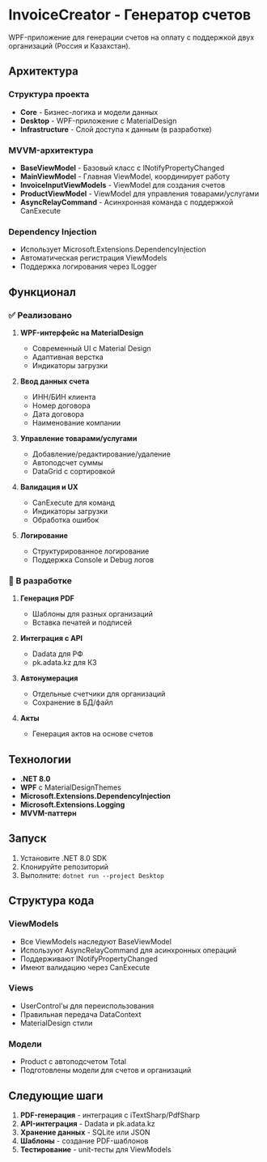 # InvoiceCreator - Генератор счетов

WPF-приложение для генерации счетов на оплату с поддержкой двух организаций (Россия и Казахстан).

## Архитектура

### Структура проекта
- **Core** - Бизнес-логика и модели данных
- **Desktop** - WPF-приложение с MaterialDesign
- **Infrastructure** - Слой доступа к данным (в разработке)

### MVVM-архитектура
- **BaseViewModel** - Базовый класс с INotifyPropertyChanged
- **MainViewModel** - Главная ViewModel, координирует работу
- **InvoiceInputViewModels** - ViewModel для создания счетов
- **ProductViewModel** - ViewModel для управления товарами/услугами
- **AsyncRelayCommand** - Асинхронная команда с поддержкой CanExecute

### Dependency Injection
- Использует Microsoft.Extensions.DependencyInjection
- Автоматическая регистрация ViewModels
- Поддержка логирования через ILogger

## Функционал

### ✅ Реализовано
1. **WPF-интерфейс на MaterialDesign**
   - Современный UI с Material Design
   - Адаптивная верстка
   - Индикаторы загрузки

2. **Ввод данных счета**
   - ИНН/БИН клиента
   - Номер договора
   - Дата договора
   - Наименование компании

3. **Управление товарами/услугами**
   - Добавление/редактирование/удаление
   - Автоподсчет суммы
   - DataGrid с сортировкой

4. **Валидация и UX**
   - CanExecute для команд
   - Индикаторы загрузки
   - Обработка ошибок

5. **Логирование**
   - Структурированное логирование
   - Поддержка Console и Debug логов

### 🚧 В разработке
1. **Генерация PDF**
   - Шаблоны для разных организаций
   - Вставка печатей и подписей

2. **Интеграция с API**
   - Dadata для РФ
   - pk.adata.kz для КЗ

3. **Автонумерация**
   - Отдельные счетчики для организаций
   - Сохранение в БД/файл

4. **Акты**
   - Генерация актов на основе счетов

## Технологии

- **.NET 8.0**
- **WPF** с MaterialDesignThemes
- **Microsoft.Extensions.DependencyInjection**
- **Microsoft.Extensions.Logging**
- **MVVM-паттерн**

## Запуск

1. Установите .NET 8.0 SDK
2. Клонируйте репозиторий
3. Выполните: `dotnet run --project Desktop`

## Структура кода

### ViewModels
- Все ViewModels наследуют BaseViewModel
- Используют AsyncRelayCommand для асинхронных операций
- Поддерживают INotifyPropertyChanged
- Имеют валидацию через CanExecute

### Views
- UserControl'ы для переиспользования
- Правильная передача DataContext
- MaterialDesign стили

### Модели
- Product с автоподсчетом Total
- Подготовлены модели для счетов и организаций

## Следующие шаги

1. **PDF-генерация** - интеграция с iTextSharp/PdfSharp
2. **API-интеграция** - Dadata и pk.adata.kz
3. **Хранение данных** - SQLite или JSON
4. **Шаблоны** - создание PDF-шаблонов
5. **Тестирование** - unit-тесты для ViewModels